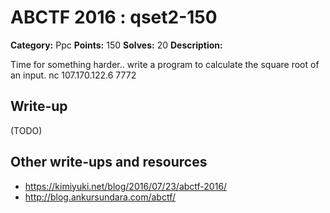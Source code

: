 # ABCTF 2016 : qset2-150

**Category:** Ppc
**Points:** 150
**Solves:** 20
**Description:**

Time for something harder.. write a program to calculate the square root of an input. nc 107.170.122.6 7772

## Write-up

(TODO)

## Other write-ups and resources

* https://kimiyuki.net/blog/2016/07/23/abctf-2016/
* http://blog.ankursundara.com/abctf/
